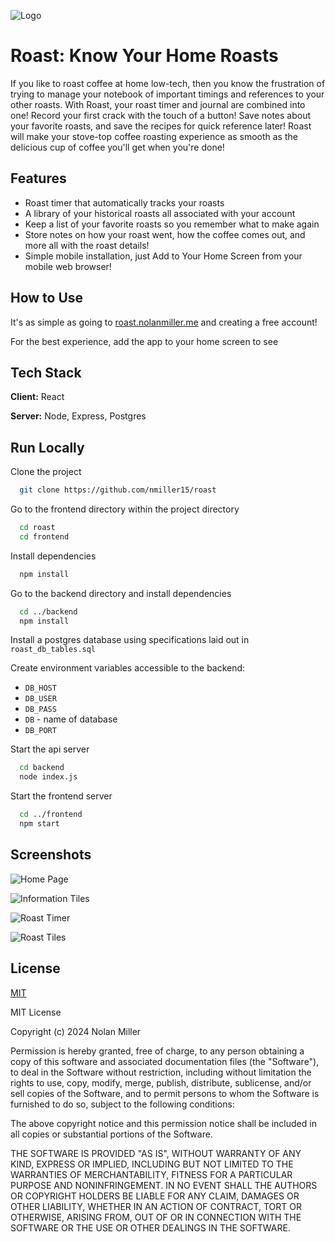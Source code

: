 
![Logo](https://nolanmiller-image-hosting.s3.us-east-2.amazonaws.com/Roast+Logo.svg)


# Roast: Know Your Home Roasts

If you like to roast coffee at home low-tech, then you know the frustration of trying to manage your notebook of important timings and references to your other roasts. With Roast, your roast timer and journal are combined into one! Record your first crack with the touch of a button! Save notes about your favorite roasts, and save the recipes for quick reference later! Roast will make your stove-top coffee roasting experience as smooth as the delicious cup of coffee you'll get when you're done!




## Features

- Roast timer that automatically tracks your roasts
- A library of your historical roasts all associated with your account
- Keep a list of your favorite roasts so you remember what to make again
- Store notes on how your roast went, how the coffee comes out, and more all with the roast details!
- Simple mobile installation, just Add to Your Home Screen from your mobile web browser!




## How to Use
It's as simple as going to [roast.nolanmiller.me](roast.nolanmiller.me) and creating a free account! 

For the best experience, add the app to your home screen to see 
## Tech Stack

**Client:** React

**Server:** Node, Express, Postgres


## Run Locally

Clone the project

```bash
  git clone https://github.com/nmiller15/roast
```

Go to the frontend directory within the project directory

```bash
  cd roast
  cd frontend
```

Install dependencies

```bash
  npm install
```

Go to the backend directory and install dependencies

```bash
  cd ../backend
  npm install
```

Install a postgres database using specifications laid out in `roast_db_tables.sql`

Create environment variables accessible to the backend:
+ `DB_HOST`
+ `DB_USER` 
+ `DB_PASS`
+ `DB` - name of database
+ `DB_PORT`

Start the api server

```bash
  cd backend
  node index.js
```

Start the frontend server

```bash
  cd ../frontend
  npm start
```

## Screenshots

![Home Page](https://nolanmiller-image-hosting.s3.us-east-2.amazonaws.com/SCR-20240812-hszn.png)

![Information Tiles](https://nolanmiller-image-hosting.s3.us-east-2.amazonaws.com/SCR-20240812-htel.png)

![Roast Timer](https://nolanmiller-image-hosting.s3.us-east-2.amazonaws.com/SCR-20240812-htkf.png)

![Roast Tiles](https://nolanmiller-image-hosting.s3.us-east-2.amazonaws.com/SCR-20240812-htpv.png)


## License

[MIT](https://choosealicense.com/licenses/mit/)

MIT License

Copyright (c) 2024 Nolan Miller

Permission is hereby granted, free of charge, to any person obtaining a copy
of this software and associated documentation files (the "Software"), to deal
in the Software without restriction, including without limitation the rights
to use, copy, modify, merge, publish, distribute, sublicense, and/or sell
copies of the Software, and to permit persons to whom the Software is
furnished to do so, subject to the following conditions:

The above copyright notice and this permission notice shall be included in all
copies or substantial portions of the Software.

THE SOFTWARE IS PROVIDED "AS IS", WITHOUT WARRANTY OF ANY KIND, EXPRESS OR
IMPLIED, INCLUDING BUT NOT LIMITED TO THE WARRANTIES OF MERCHANTABILITY,
FITNESS FOR A PARTICULAR PURPOSE AND NONINFRINGEMENT. IN NO EVENT SHALL THE
AUTHORS OR COPYRIGHT HOLDERS BE LIABLE FOR ANY CLAIM, DAMAGES OR OTHER
LIABILITY, WHETHER IN AN ACTION OF CONTRACT, TORT OR OTHERWISE, ARISING FROM,
OUT OF OR IN CONNECTION WITH THE SOFTWARE OR THE USE OR OTHER DEALINGS IN THE
SOFTWARE.

